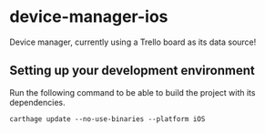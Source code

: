 # device-manager-ios
Device manager, currently using a Trello board as its data source!

## Setting up your development environment

Run the following command to be able to build the project with its dependencies.

`carthage update --no-use-binaries --platform iOS`
